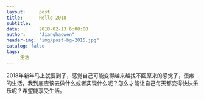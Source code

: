```yaml
---
layout:     post
title:      Hello 2018
subtitle:   
date:       2018-02-13 6:00:00
author:     "Jianghaowen"
header-img: "img/post-bg-2015.jpg"
catalog: false
tags:
     生活
---
```

2018年新年马上就要到了，感觉自己可能变得越来越找不回原来的感觉了，蛋疼的生活，我到底应该去做什么或者实现什么呢？怎么才能让自己每天都变得快快乐乐呢？希望能享受生活。




